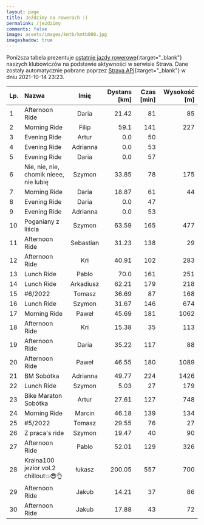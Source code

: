 ```yaml
---
layout: page
title: Jeździmy na rowerach :)
permalink: /jezdzimy
comments: false
image: assets/images/kmtb/kmtb008.jpg
imageshadow: true
---
```


Poniższa tabela prezentuje [ostatnie jazdy rowerowe](https://www.strava.com/clubs/336381){:target="_blank"} naszych klubowiczów na podstawie aktywności w serwisie Strava. Dane zostały automatycznie pobrane poprzez [Strava API](https://developers.strava.com/docs/reference/#api-Clubs-getClubActivitiesById){:target="_blank"} w dniu 2021-10-14 23:23.

Lp. | Nazwa | Imię | Dystans [km] | Czas [min] | Wysokość [m]
:--- | :--- | :---: | ---: | ---: | ---:
1|Afternoon Ride|Daria|21.42|81|85
2|Morning Ride|Filip|59.1|141|227
3|Evening Ride|Artur|0.0|50|
4|Evening Ride|Adrianna|0.0|53|
5|Evening Ride|Daria|0.0|57|
6|Nie, nie, nie, chomik nieee, nie lubię |Szymon|33.85|78|175
7|Morning Ride|Daria|18.87|61|44
8|Evening Ride|Daria|0.0|47|
9|Evening Ride|Adrianna|0.0|53|
10|Poganiany z liścia|Szymon|63.59|165|477
11|Afternoon Ride|Sebastian|31.23|138|29
12|Afternoon Ride|Kri|40.91|102|283
13|Lunch Ride|Pablo|70.0|161|251
14|Lunch Ride|Arkadiusz|62.21|179|218
15|#6/2022|Tomasz|36.69|87|168
16|Lunch Ride|Szymon|31.67|146|674
17|Morning Ride |Paweł|45.69|181|1062
18|Afternoon Ride|Kri|15.38|35|113
19|Afternoon Ride|Daria|35.22|117|88
20|Afternoon Ride |Paweł|46.55|180|1089
21|BM Sobótka |Adrianna|49.77|224|1426
22|Lunch Ride|Szymon|5.03|27|179
23|Bike Maraton Sobótka|Artur|27.61|127|748
24|Morning Ride|Marcin|46.18|139|134
25|#5/2022|Tomasz|29.55|76|27
26|Z praca's ride|Szymon|19.47|40|90
27|Afternoon Ride|Pablo|52.01|129|326
28|Kraina100 jezior vol.2 chillout💥😎👌|łukasz|200.05|557|700
29|Afternoon Ride|Jakub|14.21|37|86
30|Afternoon Ride|Jakub|17.88|43|72
